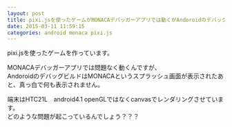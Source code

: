 ```yaml
---
layout: post
title: pixi.jsを使ったゲームがMONACAデバッガーアプリでは動くがAndoroidのデバッグビルドでは動かない
date: 2015-03-11 11:59:15
categories: android monaca pixi.js
---
```

<p>pixi.jsを使ったゲームを作っています。</p>

<p>MONACAデバッガーアプリでは問題なく動くんですが、<br>
AndoroidのデバッグビルドはMONACAというスプラッシュ画面が表示されたあと、真っ白で何も表示されません。</p>

<p>端末はHTC21L　android4.1   openGLではなくcanvasでレンダリングさせています。<br>
どのような問題が起こっているんでしょう？？？</p>
